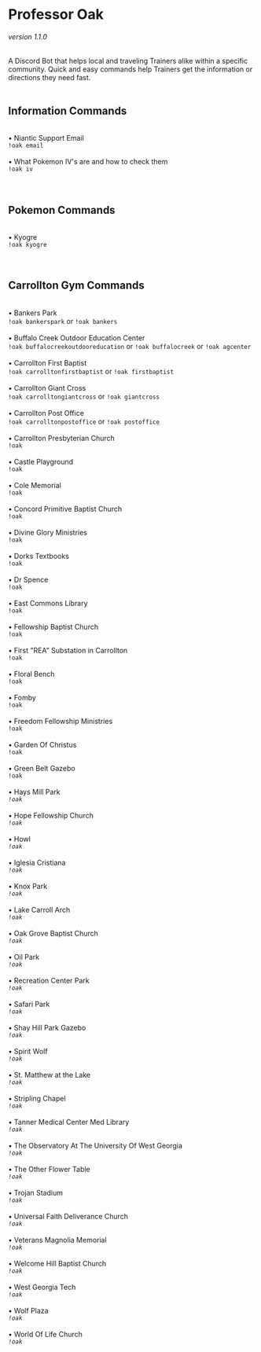 <b><h1>Professor Oak</h1></b>
<h6>version 1.1.0</h6>
A Discord Bot that helps local and traveling Trainers alike within a specific community. Quick and easy commands help Trainers get the information or directions they need fast.
<br><br>
<b><h2>Information Commands</h2></b><br>
&bull; Niantic Support Email<br>
<code>!oak email</code><br><br>
&bull; What Pokemon IV's are and how to check them<br>
<code>!oak iv</code><br>
<br><br>
<b><h2>Pokemon Commands</h2></b><br>
&bull; Kyogre<br>
<code>!oak kyogre</code><br>
<br><br>
<b><h2>Carrollton Gym Commands</h2></b><br>
&bull; Bankers Park<br>
<code>!oak bankerspark</code> or <code>!oak bankers</code><br><br>
&bull; Buffalo Creek Outdoor Education Center<br>
<code>!oak buffalocreekoutdooreducation</code> or <code>!oak buffalocreek</code> or <code>!oak agcenter</code><br><br>
&bull; Carrollton First Baptist<br>
<code>!oak carrolltonfirstbaptist</code> or <code>!oak firstbaptist</code><br><br>
&bull; Carrollton Giant Cross<br>
<code>!oak carrolltongiantcross</code> or <code>!oak giantcross</code><br><br>
&bull; Carrollton Post Office<br>
<code>!oak carrolltonpostoffice</code> or <code>!oak postoffice</code><br><br>
&bull; Carrollton Presbyterian Church<br>
<code>!oak </code><br><br>
&bull; Castle Playground<br>
<code>!oak </code><br><br>
&bull; Cole Memorial<br>
<code>!oak </code><br><br>
&bull; Concord Primitive Baptist Church<br>
<code>!oak </code><br><br>
&bull; Divine Glory Ministries<br>
<code>!oak </code><br><br>
&bull; Dorks Textbooks<br>
<code>!oak </code><br><br>
&bull; Dr Spence<br>
<code>!oak </code><br><br>
&bull; East Commons Library<br>
<code>!oak </code><br><br>
&bull; Fellowship Baptist Church<br>
<code>!oak </code><br><br>
&bull; First "REA" Substation in Carrollton<br>
<code>!oak </code><br><br>
&bull; Floral Bench<br>
<code>!oak </code><br><br>
&bull; Fomby<br>
<code>!oak </code><br><br>
&bull; Freedom Fellowship Ministries<br>
<code>!oak </code><br><br>
&bull; Garden Of Christus<br>
<code>!oak </code><br><br>
&bull; Green Belt Gazebo<br>
<code>!oak </code><br><br>
&bull; Hays Mill Park<br>
<i><code>!oak </code></i><br><br>
&bull; Hope Fellowship Church<br>
<i><code>!oak </code></i><br><br>
&bull; Howl<br>
<i><code>!oak </code></i><br><br>
&bull; Iglesia Cristiana<br>
<i><code>!oak </code></i><br><br>
&bull; Knox Park<br>
<i><code>!oak </code></i><br><br>
&bull; Lake Carroll Arch<br>
<i><code>!oak </code></i><br><br>
&bull; Oak Grove Baptist Church<br>
<i><code>!oak </code></i><br><br>
&bull; Oil Park<br>
<i><code>!oak </code></i><br><br>
&bull; Recreation Center Park<br>
<i><code>!oak </code></i><br><br>
&bull; Safari Park<br>
<i><code>!oak </code></i><br><br>
&bull; Shay Hill Park Gazebo<br>
<i><code>!oak </code></i><br><br>
&bull; Spirit Wolf<br>
<i><code>!oak </code></i><br><br>
&bull; St. Matthew at the Lake<br>
<i><code>!oak </code></i><br><br>
&bull; Stripling Chapel<br>
<i><code>!oak </code></i><br><br>
&bull; Tanner Medical Center Med Library<br>
<i><code>!oak </code></i><br><br>
&bull; The Observatory At The University Of West Georgia<br>
<i><code>!oak </code></i><br><br>
&bull; The Other Flower Table<br>
<i><code>!oak </code></i><br><br>
&bull; Trojan Stadium<br>
<i><code>!oak </code></i><br><br>
&bull; Universal Faith Deliverance Church<br>
<i><code>!oak </code></i><br><br>
&bull; Veterans Magnolia Memorial<br>
<i><code>!oak </code></i><br><br>
&bull; Welcome Hill Baptist Church<br>
<i><code>!oak </code></i><br><br>
&bull; West Georgia Tech<br>
<i><code>!oak </code></i><br><br>
&bull; Wolf Plaza<br>
<i><code>!oak </code></i><br><br>
&bull; World Of Life Church<br>
<i><code>!oak </code></i><br><br>
